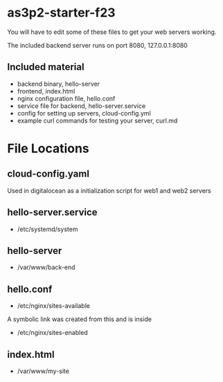 # as3p2-starter-f23

You will have to edit some of these files to get your web servers working.

The included backend server runs on port 8080, 127.0.0.1:8080

## Included material

- backend binary, hello-server
- frontend, index.html
- nginx configuration file, hello.conf
- service file for backend, hello-server.service
- config for setting up servers, cloud-config.yml
- example curl commands for testing your server, curl.md

# File Locations

## cloud-config.yaml

Used in digitalocean as a initialization script for web1 and web2 servers

## hello-server.service

* /etc/systemd/system

## hello-server

* /var/www/back-end

## hello.conf

* /etc/nginx/sites-available

A symbolic link was created from this and is inside 
* /etc/nginx/sites-enabled

## index.html
* /var/www/my-site

